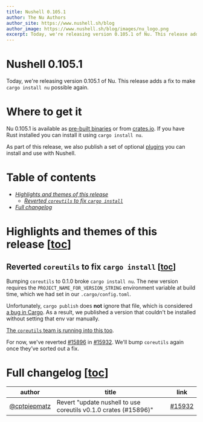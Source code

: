 ```yaml
---
title: Nushell 0.105.1
author: The Nu Authors
author_site: https://www.nushell.sh/blog
author_image: https://www.nushell.sh/blog/images/nu_logo.png
excerpt: Today, we're releasing version 0.105.1 of Nu. This release adds a fix to make `cargo install nu` possible again.
---
```


# Nushell 0.105.1

Today, we're releasing version 0.105.1 of Nu. This release adds a fix to make `cargo install nu` possible again.

# Where to get it

Nu 0.105.1 is available as [pre-built binaries](https://github.com/nushell/nushell/releases/tag/0.105.1) or from [crates.io](https://crates.io/crates/nu). If you have Rust installed you can install it using `cargo install nu`.

As part of this release, we also publish a set of optional [plugins](https://www.nushell.sh/book/plugins.html) you can install and use with Nushell.

# Table of contents

- [_Highlights and themes of this release_](#highlights-and-themes-of-this-release-toc)
  - [_Reverted `coreutils` to fix `cargo install`_](#reverted-coreutils-to-fix-cargo-install-toc)
- [_Full changelog_](#full-changelog-toc)

# Highlights and themes of this release [[toc](#table-of-contents)]

<!-- NOTE: if you wanna write a section about a breaking change, when it's a very important one,
    please add the following snippet to have a "warning" banner :)
    > see [an example](https://www.nushell.sh/blog/2023-09-19-nushell_0_85_0.html#pythonesque-operators-removal)

    ```md
    ::: warning Breaking change
    See a full overview of the [breaking changes](#breaking-changes)
    :::
    ```
-->
<!-- NOTE: see https://vuepress.github.io/reference/default-theme/markdown.html#custom-containers
    for the list of available *containers*
-->

## Reverted `coreutils` to fix `cargo install` [[toc](#table-of-contents)]

Bumping `coreutils` to 0.1.0 broke `cargo install nu`.
The new version requires the `PROJECT_NAME_FOR_VERSION_STRING` environment variable at build time, which we had set in our `.cargo/config.toml`.

Unfortunately, `cargo publish` does **not** ignore that file, which is considered [a bug in Cargo](https://github.com/rust-lang/cargo/issues/14001).
As a result, we published a version that couldn't be installed without setting that env var manually.

[The `coreutils` team is running into this too](https://github.com/uutils/coreutils/issues/7992).

For now, we've reverted [#15896](https://github.com/nushell/nushell/pull/15896) in [#15932](https://github.com/nushell/nushell/pull/15932).
We'll bump `coreutils` again once they’ve sorted out a fix.

# Full changelog [[toc](#table-of-contents)]

|author|title|link|
|-|-|-|
|[@cptpiepmatz](https://github.com/cptpiepmatz)|Revert "update nushell to use coreutils v0.1.0 crates (#15896)"|[#15932](https://github.com/nushell/nushell/pull/15932)|

<!-- TODO:
    - `use nu_scripts/make_release/release-note/notes.nu *`
    - run `list-prs --milestone v0.105.1 | pr-table`
    - paste the output here

Afterwards, go through each PR and classify it as one of the following:
    - A user-facing change. These PRs should go into the `# Changes` section.
    - A plugin-facing change. These PRs should go in `# Notes for plugin developers`. Some plugin-facing changes might also be a user-facing change and vice versa.
    - A documentation improvement, error message improvement, refactoring PR, clippy fix, typo fix, etc. These PRs go into the `# Hall of fame`. You can just copy the table row in this section and paste it to the `# Hall of fame` section above. Note that major refactorings may warrant a section in `# Highlights`.
    - Dependabot PRs and version bumps should be ignored. They will only be mentioned in `# Full changelog`.
-->
